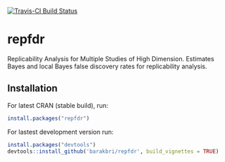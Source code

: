 [![Travis-CI Build Status](https://travis-ci.org/barakbri/repfdr.png?branch=master)](https://travis-ci.org/barakbri/repfdr)

# repfdr
Replicability Analysis for Multiple Studies of High Dimension. Estimates Bayes and local Bayes false discovery rates for replicability analysis.

## Installation

For latest CRAN (stable build), run:



```r
install.packages("repfdr")
```

For lastest development version run:

```r
install.packages("devtools")
devtools::install_github('barakbri/repfdr', build_vignettes = TRUE)
```
